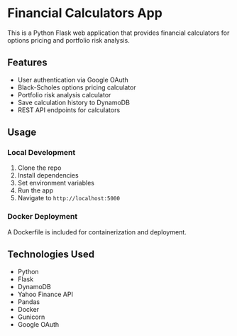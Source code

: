# Financial Calculators App

This is a Python Flask web application that provides financial calculators for options pricing and portfolio risk analysis.

## Features

- User authentication via Google OAuth
- Black-Scholes options pricing calculator
- Portfolio risk analysis calculator 
- Save calculation history to DynamoDB
- REST API endpoints for calculators

## Usage

### Local Development

1. Clone the repo
2. Install dependencies
3. Set environment variables
4. Run the app
5. Navigate to `http://localhost:5000`

### Docker Deployment 

A Dockerfile is included for containerization and deployment.


## Technologies Used

- Python
- Flask
- DynamoDB
- Yahoo Finance API
- Pandas
- Docker
- Gunicorn
- Google OAuth
